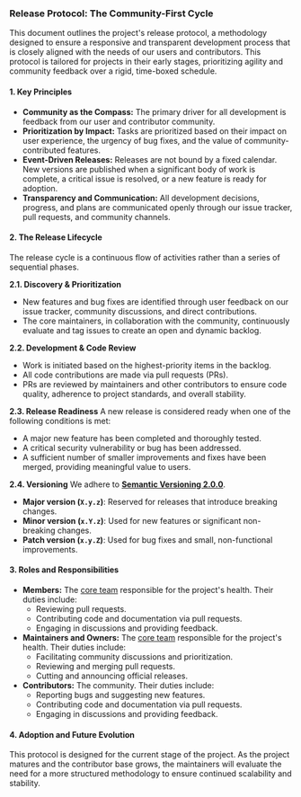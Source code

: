 ### Release Protocol: The Community-First Cycle

This document outlines the project's release protocol, a methodology designed to ensure a responsive and transparent development process that is closely aligned with the needs of our users and contributors. This protocol is tailored for projects in their early stages, prioritizing agility and community feedback over a rigid, time-boxed schedule.

#### 1. Key Principles

* **Community as the Compass:** The primary driver for all development is feedback from our user and contributor community.
* **Prioritization by Impact:** Tasks are prioritized based on their impact on user experience, the urgency of bug fixes, and the value of community-contributed features.
* **Event-Driven Releases:** Releases are not bound by a fixed calendar. New versions are published when a significant body of work is complete, a critical issue is resolved, or a new feature is ready for adoption.
* **Transparency and Communication:** All development decisions, progress, and plans are communicated openly through our issue tracker, pull requests, and community channels.

#### 2. The Release Lifecycle

The release cycle is a continuous flow of activities rather than a series of sequential phases.

**2.1. Discovery & Prioritization**
* New features and bug fixes are identified through user feedback on our issue tracker, community discussions, and direct contributions.
* The core maintainers, in collaboration with the community, continuously evaluate and tag issues to create an open and dynamic backlog.

**2.2. Development & Code Review**
* Work is initiated based on the highest-priority items in the backlog.
* All code contributions are made via pull requests (PRs).
* PRs are reviewed by maintainers and other contributors to ensure code quality, adherence to project standards, and overall stability.

**2.3. Release Readiness**
A new release is considered ready when one of the following conditions is met:
* A major new feature has been completed and thoroughly tested.
* A critical security vulnerability or bug has been addressed.
* A sufficient number of smaller improvements and fixes have been merged, providing meaningful value to users.

**2.4. Versioning**
We adhere to [**Semantic Versioning 2.0.0**](https://semver.org/).
* **Major version (`X.y.z`)**: Reserved for releases that introduce breaking changes.
* **Minor version (`x.Y.z`)**: Used for new features or significant non-breaking changes.
* **Patch version (`x.y.Z`)**: Used for bug fixes and small, non-functional improvements.

#### 3. Roles and Responsibilities

* **Members:** The [core team](https://github.com/krkn-chaos/krkn/blob/main/MAINTAINERS.md) responsible for the project's health. Their duties include:
    * Reviewing pull requests.
    * Contributing code and documentation via pull requests.
    * Engaging in discussions and providing feedback.
* **Maintainers and Owners:** The [core team](https://github.com/krkn-chaos/krkn/blob/main/MAINTAINERS.md) responsible for the project's health. Their duties include:
    * Facilitating community discussions and prioritization.
    * Reviewing and merging pull requests.
    * Cutting and announcing official releases.
* **Contributors:** The community. Their duties include:
    * Reporting bugs and suggesting new features.
    * Contributing code and documentation via pull requests.
    * Engaging in discussions and providing feedback.

#### 4. Adoption and Future Evolution

This protocol is designed for the current stage of the project. As the project matures and the contributor base grows, the maintainers will evaluate the need for a more structured methodology to ensure continued scalability and stability.

